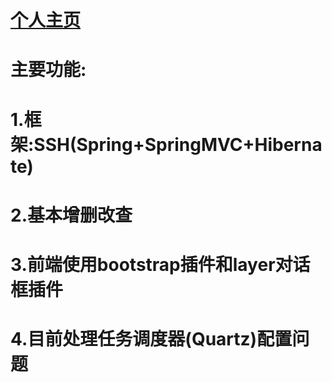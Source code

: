 # <a href="http://www.memoryw.xin" target="_blank">个人主页</a>
# 主要功能:
# 1.框架:SSH(Spring+SpringMVC+Hibernate)
# 2.基本增删改查
# 3.前端使用bootstrap插件和layer对话框插件
# 4.目前处理任务调度器(Quartz)配置问题
